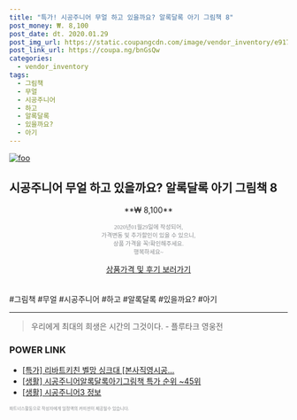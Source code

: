 ```yaml
--- 
title: "특가! 시공주니어 무얼 하고 있을까요? 알록달록 아기 그림책 8" 
post_money: ₩. 8,100 
post_date: dt. 2020.01.29 
post_img_url: https://static.coupangcdn.com/image/vendor_inventory/e917/2efa356cca4cb64ff39dc3c458291f489915fbb33c358ace9f08586a8d9d.jpg 
post_link_url: https://coupa.ng/bnGsQw 
categories: 
  - vendor_inventory 
tags: 
  - 그림책 
  - 무얼 
  - 시공주니어 
  - 하고 
  - 알록달록 
  - 있을까요? 
  - 아기 
--- 
```

[![foo](https://static.coupangcdn.com/image/vendor_inventory/e917/2efa356cca4cb64ff39dc3c458291f489915fbb33c358ace9f08586a8d9d.jpg)](https://coupa.ng/bnGsQw) 

## 시공주니어 무얼 하고 있을까요? 알록달록 아기 그림책 8 
<p style="text-align: center;">**₩ 8,100**</p> 
<p style="text-align: center;"><span style="color: #898c8f; font-family: Georgia,Times,serif; font-size: 0.75em;">2020년01월29일에 작성되어, <br>가격변동 및 추가할인이 있을 수 있으니,<br> 상품 가격을 꼭!확인해주세요.<br>행복하세요~</span> 
</p>	 
<div markdown="0" style="text-align: center;"><a href="https://coupa.ng/bnGsQw" class="btn btn--success">상품가격 및 후기 보러가기</a></div> 
<br><br> 
  #그림책 #무얼 #시공주니어 #하고 #알록달록 #있을까요? #아기 
<hr> 

> 우리에게 최대의 희생은 시간의 그것이다. - 플루타크 영웅전 


### POWER LINK

* <a href="https://blog.naver.com/an0733/221786505400" target="_blank">[특가] 리바트키친 벨망 싱크대 [본사직영시공...</a>
* <a href="https://blog.naver.com/sakai111/221788301268" target="_blank"> [생활] 시공주니어알록달록아기그림책 특가 순위 ~45위</a>
* <a href="https://blog.naver.com/sakai111/221763402603" target="_blank"> [생활] 시공주니어3 정보 </a>

<span style="color: #898c8f; font-family: Georgia,Times,serif; font-size: 0.55em;">파트너스활동으로 작성자에게 일정액의 커미션이 제공될수 있습니다.</span> 
